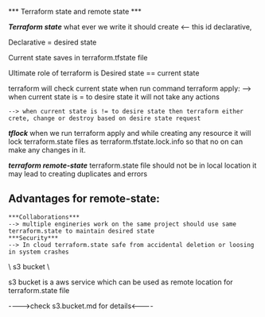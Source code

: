 *** Terraform state and remote state ***

***Terraform state***
what ever we write it should create  <-- this id declarative, 

Declarative = desired state

Current state saves in terraform.tfstate file

Ultimate role of terraform is 
Desired state == current state 

terraform will check current state when run command terraform apply: 
    --> when current state is = to desire state it will not take any actions 

    --> when current state is != to desire state then terraform either crete, change or destroy based on desire state request

***tflock***
when we run terraform apply and while creating any resource it will lock terraform.state files as terraform.tfstate.lock.info  so that no on can make any changes in it. 

***terraform remote-state***
terraform.state file should not be in local location 
    it may lead to creating duplicates and errors 

Advantages for remote-state:
----------------------------
    ***Collaborations***
    --> multiple engineries work on the same project should use same terraform.state to maintain desired state
    ***Security***
    --> In cloud terraform.state safe from accidental deletion or loosing in system crashes 

\\ s3 bucket \\

s3 bucket is a aws service which can be used as remote location for terraform.state file 

---->check s3.bucket.md for details<----